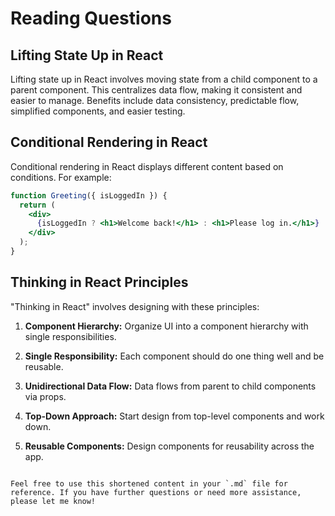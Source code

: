 # Reading Questions

## Lifting State Up in React

Lifting state up in React involves moving state from a child component to a parent component. This centralizes data flow, making it consistent and easier to manage. Benefits include data consistency, predictable flow, simplified components, and easier testing.

## Conditional Rendering in React

Conditional rendering in React displays different content based on conditions. For example:

```jsx
function Greeting({ isLoggedIn }) {
  return (
    <div>
      {isLoggedIn ? <h1>Welcome back!</h1> : <h1>Please log in.</h1>}
    </div>
  );
}
```

## Thinking in React Principles

"Thinking in React" involves designing with these principles:

1. **Component Hierarchy:** Organize UI into a component hierarchy with single responsibilities.

2. **Single Responsibility:** Each component should do one thing well and be reusable.

3. **Unidirectional Data Flow:** Data flows from parent to child components via props.

4. **Top-Down Approach:** Start design from top-level components and work down.

5. **Reusable Components:** Design components for reusability across the app.
```

Feel free to use this shortened content in your `.md` file for reference. If you have further questions or need more assistance, please let me know!